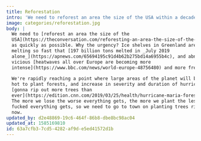 ```yaml
---
title: Reforestation
intro: 'We need to reforest an area the size of the USA within a decade but we''re losing trees in storms and fires.'
image: categories/reforestation.jpg
body: |
  We need to [reforest an area the size of the
  USA](https://theconversation.com/reforesting-an-area-the-size-of-the-us-needed-to-help-avert-climate-breakdown-say-researchers-are-they-right-119842)
  as quickly as possible. Why the urgency? Ice shelves in Greenland are
  melting so fast that [197 billion tons melted in _July 2019
  alone_](https://apnews.com/65694195c91d4b62b275bd14a6955b4c), and abnormally
  vicious [heatwaves all over Europe are becoming more
  intense](https://www.bbc.com/news/world-europe-48756480) and more frequent.
  
  We're rapidly reaching a point where large areas of the planet will be too
  hot to plant forests, and increase in severity and duration of hurricanes is
  [gonna rip out more trees than
  ever](https://edition.cnn.com/2019/03/25/health/hurricane-maria-forest-climate/index.html).
  The more we lose the worse everything gets, the more we plant the less
  fucked everything gets, so we need to go to town on planting trees right
  now.
updated_by: d2e48869-19c6-464f-86b8-dbe8bc98ac04
updated_at: 1585169810
id: 63a7cfb3-7cd5-4282-af9d-e5ed41572d1b
---
```

